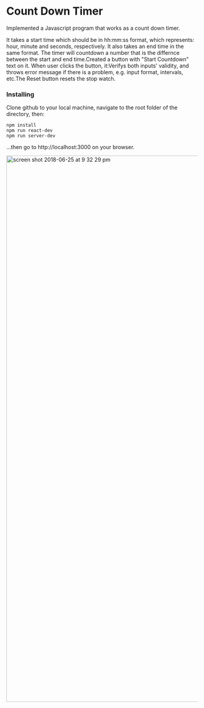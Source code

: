 # Count Down Timer

Implemented a Javascript program that works as a count down timer. 

It takes a start time which should be in hh:mm:ss format, which represents: hour, minute and seconds, respectively. It also takes an end time in the same format. The timer will countdown a number that is the differnce between the start and end time.Created a button with "Start Countdown" text on it. When user clicks the button, it:Verifys both inputs' validity, and throws error message if there is a problem, e.g. input format, intervals, etc.The Reset button resets the stop watch. 

### Installing

Clone github to your local machine, navigate to the root folder of the directory, then:

```shell
npm install
npm run react-dev
npm run server-dev
```
...then go to http://localhost:3000 on your browser.


<img width="1437" alt="screen shot 2018-06-25 at 9 32 29 pm" src="https://user-images.githubusercontent.com/19557880/41889943-08ca0e86-78c2-11e8-8015-09b79d4016f5.png">
